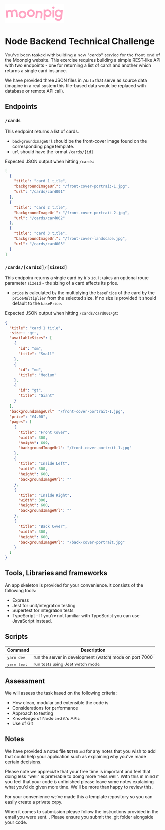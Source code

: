 ![alt text](img/moonpig-logo.png "Moonpig")

# Node Backend Technical Challenge

You've been tasked with building a new "cards" service for the front-end of the Moonpig website. This exercise requires building a simple REST-like API with two endpoints - one for returning a list of cards and another which returns a single card instance.

We have provided three JSON files in `/data` that serve as source data (imagine in a real system this file-based data would be replaced with database or remote API call).

## Endpoints

### `/cards`

This endpoint returns a list of cards.
- `backgroundImageUrl` should be the front-cover image found on the corresponding page template.
- `url` should have the format `/cards/[id]`

Expected JSON output when hitting `/cards`:
```json
[
  {
    "title": "card 1 title",
    "backgroundImageUrl": "/front-cover-portrait-1.jpg",
    "url": "/cards/card001"
  },
  {
    "title": "card 2 title",
    "backgroundImageUrl": "/front-cover-portrait-2.jpg",
    "url": "/cards/card002"
  },
  {
    "title": "card 3 title",
    "backgroundImageUrl": "/front-cover-landscape.jpg",
    "url": "/cards/card003"
  }
]
```

### `/cards/[cardId]/[sizeId]`

This endpoint returns a single card by it's `id`. It takes an optional route parameter `sizeId` - the sizing of a card affects its price.

- `price` is calculated by the multiplying the `basePrice` of the card by the `priceMultiplier` from the selected size. If no size is provided it should default to the `basePrice`.

Expected JSON output when hitting `/cards/card001/gt`:
```json
{
  "title": "card 1 title",
  "size": "gt",
  "availableSizes": [
    {
      "id": "sm",
      "title": "Small"
    },
    {
      "id": "md",
      "title": "Medium"
    },
    {
      "id": "gt",
      "title": "Giant"
    }
  ],
  "backgroundImageUrl": "/front-cover-portrait-1.jpg",
  "price": "£4.00",
  "pages": [
    {
      "title": "Front Cover",
      "width": 300,
      "height": 600,
      "backgroundImageUrl": "/front-cover-portrait-1.jpg"
    },
    {
      "title": "Inside Left",
      "width": 300,
      "height": 600,
      "backgroundImageUrl": ""
    },
    {
      "title": "Inside Right",
      "width": 300,
      "height": 600,
      "backgroundImageUrl": ""
    },
    {
      "title": "Back Cover",
      "width": 300,
      "height": 600,
      "backgroundImageUrl": "/back-cover-portrait.jpg"
    }
  ]
}
```

## Tools, Libraries and frameworks

An app skeleton is provided for your convenience. It consists of the following tools:

- Express
- Jest for unit/integration testing
- Supertest for integration tests
- TypeScript - If you're not familiar with TypeScript you can use JavaScript instead.

## Scripts

| Command | Description |
|--|--|
| `yarn dev` | run the server in development (watch) mode on port 7000 |
| `yarn test` |  run tests using Jest watch mode |


## Assessment

We will assess the task based on the following criteria:

- How clean, modular and extensible the code is
- Considerations for performance
- Approach to testing
- Knowledge of Node and it's APIs
- Use of Git

## Notes

We have provided a notes file `NOTES.md` for any notes that you wish to add that could help your application such as explaining why you've made certain decisions.

Please note we appreciate that your free time is important and feel that doing less "well" is preferable to doing more "less well".  With this in mind if you feel that your code is unfinished please leave some notes explaining what you'd do given more time.  We'll be more than happy to review this.

For your convenience we've made this a template repository so you can easily create a private copy.

When it comes to submission please follow the instructions provided in the email you were sent. . Please ensure you submit the .git folder alongside your code.
